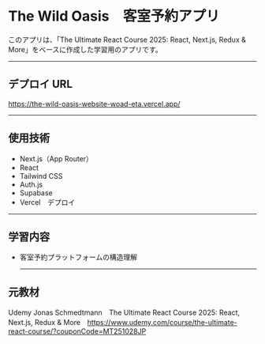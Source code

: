 # The Wild Oasis　客室予約アプリ

このアプリは、「The Ultimate React Course 2025: React, Next.js, Redux & More」をベースに作成した学習用のアプリです。

---

## デプロイ URL

https://the-wild-oasis-website-woad-eta.vercel.app/

---

## 使用技術

- Next.js（App Router）
- React
- Tailwind CSS
- Auth.js
- Supabase
- Vercel　デプロイ

---
  
## 学習内容

- 客室予約プラットフォームの構造理解

  ---

## 元教材
Udemy
Jonas Schmedtmann　The Ultimate React Course 2025: React, Next.js, Redux & More　https://www.udemy.com/course/the-ultimate-react-course/?couponCode=MT251028JP
